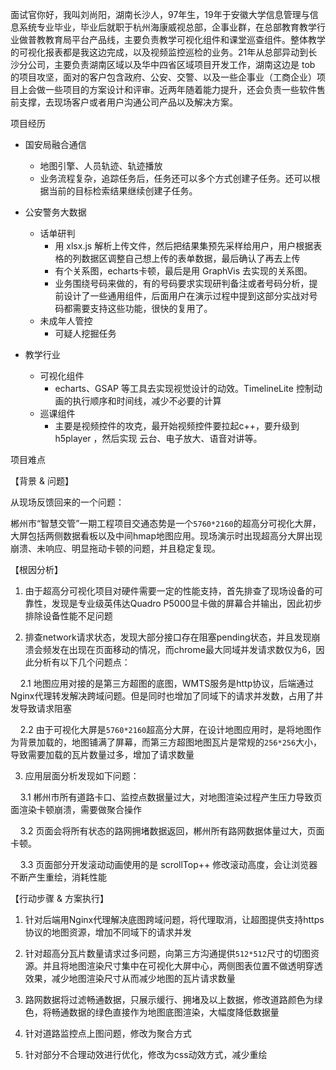 
面试官你好，我叫刘尚阳，湖南长沙人，97年生，19年于安徽大学信息管理与信息系统专业毕业，毕业后就职于杭州海康威视总部，企事业群，在总部教育教学行业做普教教育局平台产品线，主要负责教学可视化组件和课堂巡查组件。整体教学的可视化报表都是我这边完成，以及视频监控巡检的业务。21年从总部异动到长沙分公司，主要负责湖南区域以及华中四省区域项目开发工作，湖南这边是 tob 的项目攻坚，面对的客户包含政府、公安、交警、以及一些企事业（工商企业）项目上会做一些项目的方案设计和评审。近两年随着能力提升，还会负责一些软件售前支撑，去现场客户或者用户沟通公司产品以及解决方案。


项目经历

- 国安局融合通信
	- 地图引擎、人员轨迹、轨迹播放
	- 业务流程复杂，追踪任务后，任务还可以多个方式创建子任务。还可以根据当前的目标检索结果继续创建子任务。

- 公安警务大数据
	- 话单研判
		- 用 xlsx.js 解析上传文件，然后把结果集预先采样给用户，用户根据表格的列数据区调整自己想上传的表单数据，最后确认了再去上传
		- 有个关系图，echarts卡顿，最后是用 GraphVis 去实现的关系图。
		- 业务围绕号码来做的，有的号码要求实现研判备注或者号码分析，提前设计了一些通用组件，后面用户在演示过程中提到这部分实战对号码都需要支持这些功能，很快的复用了。
	- 未成年人管控
		- 可疑人挖掘任务

- 教学行业
	- 可视化组件
		- echarts、GSAP 等工具去实现视觉设计的动效。TimelineLite 控制动画的执行顺序和时间线，减少不必要的计算
	- 巡课组件
		- 主要是视频控件的攻克，最开始视频控件要拉起c++，要升级到h5player ，然后实现 云台、电子放大、语音对讲等。

项目难点


【背景 & 问题】

从现场反馈回来的一个问题：

郴州市“智慧交管”一期工程项目交通态势是一个`5760*2160`的超高分可视化大屏，大屏包括两侧数据看板以及中间hmap地图应用。现场演示时出现超高分大屏出现崩溃、未响应、明显拖动卡顿的问题，并且稳定复现。

【根因分析】

1. 由于超高分可视化项目对硬件需要一定的性能支持，首先排查了现场设备的可靠性，发现是专业级英伟达Quadro P5000显卡做的屏幕合并输出，因此初步排除设备性能不足问题

2. 排查network请求状态，发现大部分接口存在阻塞pending状态，并且发现崩溃会频发在出现在页面移动的情况，而chrome最大同域并发请求数仅为6，因此分析有以下几个问题点：

    2.1 地图应用对接的是第三方超图的底图，WMTS服务是http协议，后端通过Nginx代理转发解决跨域问题。但是同时也增加了同域下的请求并发数，占用了并发导致请求阻塞

    2.2 由于可视化大屏是`5760*2160`超高分大屏，在设计地图应用时，是将地图作为背景加载的，地图铺满了屏幕，而第三方超图地图瓦片是常规的`256*256`大小，导致需要加载的瓦片数量过多，增加了请求数量

3. 应用层面分析发现如下问题：

    3.1 郴州市所有道路卡口、监控点数据量过大，对地图渲染过程产生压力导致页面渲染卡顿崩溃，需要做聚合操作

    3.2 页面会将所有状态的路网拥堵数据返回，郴州所有路网数据体量过大，页面卡顿。

    3.3 页面部分开发滚动动画使用的是 scrollTop++ 修改滚动高度，会让浏览器不断产生重绘，消耗性能

【行动步骤 & 方案执行】

1. 针对后端用Nginx代理解决底图跨域问题，将代理取消，让超图提供支持https协议的地图资源，增加不同域下的请求并发

2. 针对超高分瓦片数量请求过多问题，向第三方沟通提供`512*512`尺寸的切图资源。并且将地图渲染尺寸集中在可视化大屏中心，两侧图表位置不做透明穿透效果，减少地图渲染尺寸从而减少地图的瓦片请求数量

3. 路网数据将过滤畅通数据，只展示缓行、拥堵及以上数据，修改道路颜色为绿色，将畅通数据的绿色直接作为地图底图渲染，大幅度降低数据量

4. 针对道路监控点上图问题，修改为聚合方式

5. 针对部分不合理动效进行优化，修改为css动效方式，减少重绘